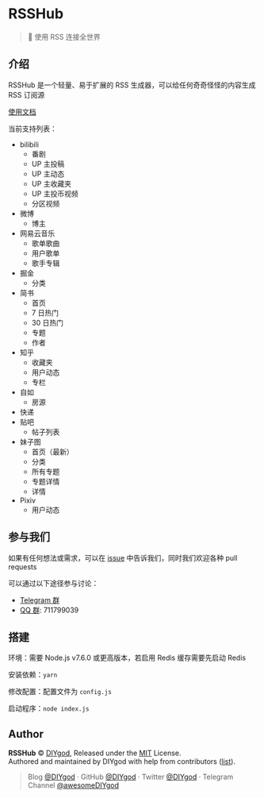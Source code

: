 # RSSHub

> 🍭 使用 RSS 连接全世界

## 介绍

RSSHub 是一个轻量、易于扩展的 RSS 生成器，可以给任何奇奇怪怪的内容生成 RSS 订阅源

[使用文档](https://rsshub.js.org)

当前支持列表：

- bilibili
  - 番剧
  - UP 主投稿
  - UP 主动态
  - UP 主收藏夹
  - UP 主投币视频
  - 分区视频
- 微博
  - 博主
- 网易云音乐
  - 歌单歌曲
  - 用户歌单
  - 歌手专辑
- 掘金
  - 分类
- 简书
  - 首页
  - 7 日热门
  - 30 日热门
  - 专题
  - 作者
- 知乎
  - 收藏夹
  - 用户动态
  - 专栏
- 自如
  - 房源
- 快递
- 贴吧
  - 帖子列表
- 妹子图
  - 首页（最新）
  - 分类
  - 所有专题
  - 专题详情
  - 详情
- Pixiv
  - 用户动态

## 参与我们

如果有任何想法或需求，可以在 [issue](https://github.com/DIYgod/RSSHub/issues) 中告诉我们，同时我们欢迎各种 pull requests

可以通过以下途径参与讨论：

- [Telegram 群](https://t.me/rsshub)
- [QQ 群](https://jq.qq.com/?_wv=1027&k=5kIvhps): 711799039

## 搭建

环境：需要 Node.js v7.6.0 或更高版本，若启用 Redis 缓存需要先启动 Redis

安装依赖：`yarn`

修改配置：配置文件为 `config.js`

启动程序：`node index.js`

## Author

**RSSHub** © [DIYgod](https://github.com/DIYgod), Released under the [MIT](./LICENSE) License.<br>
Authored and maintained by DIYgod with help from contributors ([list](https://github.com/DIYgod/DPlayer/contributors)).

> Blog [@DIYgod](https://diygod.me) · GitHub [@DIYgod](https://github.com/DIYgod) · Twitter [@DIYgod](https://twitter.com/DIYgod) · Telegram Channel [@awesomeDIYgod](https://t.me/awesomeDIYgod)
